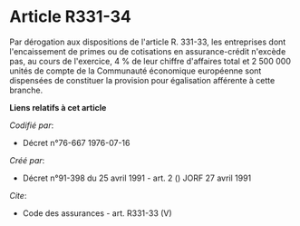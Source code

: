 # Article R331-34

Par dérogation aux dispositions de l'article R. 331-33, les entreprises dont l'encaissement de primes ou de cotisations en
assurance-crédit n'excède pas, au cours de l'exercice, 4 % de leur chiffre d'affaires total et 2 500 000 unités de compte de
la Communauté économique européenne sont dispensées de constituer la provision pour égalisation afférente à cette branche.

**Liens relatifs à cet article**

_Codifié par_:

  - Décret n°76-667 1976-07-16

_Créé par_:

  - Décret n°91-398 du 25 avril 1991 - art. 2 () JORF 27 avril 1991

_Cite_:

  - Code des assurances - art. R331-33 (V)
